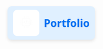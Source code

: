 
<a href="https://github.com/bixu1708/portfolio" target="_blank" style="text-decoration:none; display: inline-flex; align-items: center; background: #e0f0ff; padding: 10px 15px; border-radius: 12px; box-shadow: 0 4px 8px rgba(0,0,0,0.1);">
  <img src="https://raw.githubusercontent.com/bixu1708/portfolio/main/src/assets/logo.png" alt="Portfolio Logo" width="70" height="70" style="vertical-align:middle; border-radius: 15%;"/>
  <span style="color:#0070f3; font-size:28px; font-weight:900; font-family: 'Segoe UI', Tahoma, Geneva, Verdana, sans-serif; margin-left: 12px; text-shadow: 1px 1px 2px rgba(0,0,0,0.1);">
    Portfolio
  </span>
</a>


<!--
**bixu1708/bixu1708** is a ✨ _special_ ✨ repository because its `README.md` (this file) appears on your GitHub profile.

Here are some ideas to get you started:

- 🔭 I’m currently working on ...
- 🌱 I’m currently learning ...
- 👯 I’m looking to collaborate on ...
- 🤔 I’m looking for help with ...
- 💬 Ask me about ...
- 📫 How to reach me: ...
- 😄 Pronouns: ...
- ⚡ Fun fact: ...
-->
